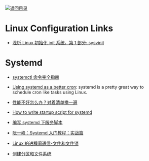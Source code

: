 [![返回目录](https://user-images.githubusercontent.com/5803001/38079637-ff0abcf0-3371-11e8-9b76-ad651620afc7.jpg)](https://github.com/wxyyxc1992/Awesome-Links)

# Linux Configuration Links

- [浅析 Linux 初始化 init 系统，第 1 部分: sysvinit](http://www.ibm.com/developerworks/cn/linux/1407_liuming_init1/)

# Systemd

- [systemctl 命令完全指南](http://www.linuxdiyf.com/linux/13088.html)

- [Using systemd as a better cron](https://parg.co/UgS): systemd is a pretty great way to schedule cron like tasks using Linux.

* [性能不好怎么办？对着清单撸一遍 ](http://mp.weixin.qq.com/s?__biz=MzAwNjY4NTQ4MA==&mid=2651174290&idx=1&sn=288518f030801f4d90878e806546487c&scene=1&srcid=0721NBPW2U9bCAlMyD6IR9uY&from=singlemessage&isappinstalled=0#wechat_redirect)

* [How to write startup script for systemd](http://unix.stackexchange.com/questions/47695/how-to-write-startup-script-for-systemd)

* [编写 systemd 下服务脚本](http://blog.csdn.net/fu_wayne/article/details/38018825)

* [阮一峰：Systemd 入门教程：实战篇](http://www.ruanyifeng.com/blog/2016/03/systemd-tutorial-part-two.html)

* [Linux 的进程间通信-文件和文件锁](http://liwei.life/2016/07/31/file_and_filelock/)

* [创建分区和文件系统](http://www.tuicool.com/articles/RZ7FvqV)
